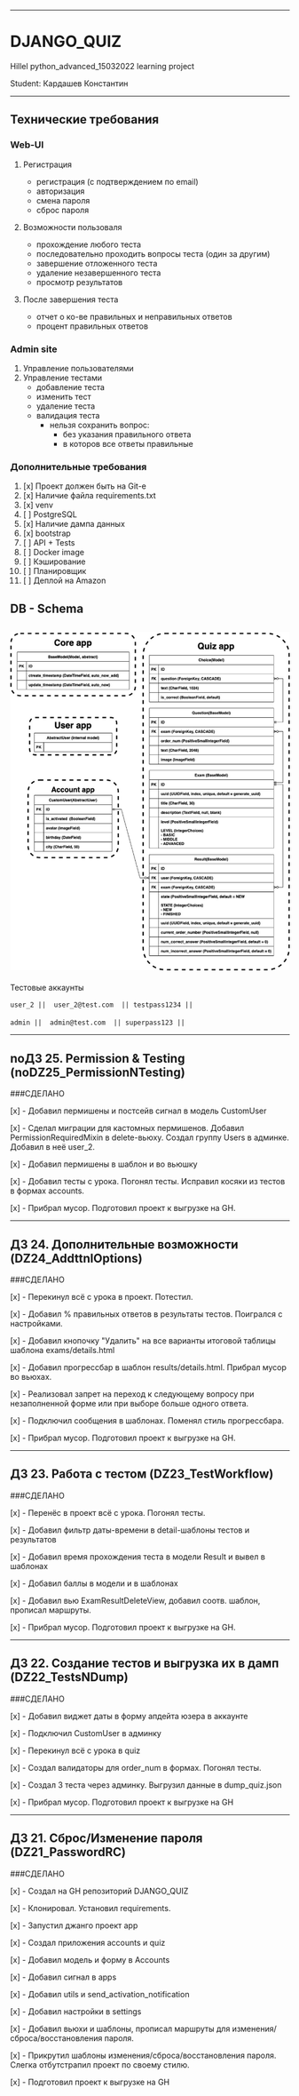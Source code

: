 ------------------------------------------------------------------------------------------------------------------------
# DJANGO_QUIZ
Hillel python_advanced_15032022 learning project

Student: Кардашев Константин

------------------------------------------------------------------------------------------------------------------------

## Технические требования  
### Web-UI
  1. Регистрация
      - регистрация (с подтверждением по email)
      - авторизация
      - смена пароля
      - сброс пароля
    
  2. Возможности пользоваля
      - прохождение любого теста
      - последовательно проходить вопросы теста (один за другим)
      - завершение отложенного теста
      - удаление незавершенного теста 
      - просмотр результатов
    
  3. После завершения теста
      - отчет о ко-ве правильных и неправильных ответов
      - процент правильных ответов

### Admin site
  1. Управление пользователями
  2. Управление тестами
      - добавление теста
      - изменить тест
      - удаление теста
      - валидация теста
        - нельзя сохранить вопрос:
            - без указания правильного ответа
            - в которов все ответы правильные

### Дополнительные требования
1. [x] Проект должен быть на Git-е
2. [x] Наличие файла requirements.txt
3. [x] venv
4. [ ] PostgreSQL
5. [x] Наличие дампа данных
6. [x] bootstrap
7. [ ] API + Tests
8. [ ] Docker image
9. [ ] Кэширование 
10. [ ] Планировщик
11. [ ] Деплой на Amazon

## DB - Schema
![db](db_schema.jpg)
------------------------------------------------------------------------------------------------------------------------

Тестовые аккаунты

    user_2 ||  user_2@test.com  || testpass1234 ||

    admin ||  admin@test.com  || superpass123 || 

------------------------------------------------------------------------------------------------------------------------
noДЗ 25. Permission & Testing (noDZ25_PermissionNTesting)
------------------------------------------------------------------------------------------------------------------------
###СДЕЛАНО

[x] - Добавил пермишены и постсейв сигнал в модель CustomUser

[x] - Сделал миграции для кастомных пермишенов. Добавил PermissionRequiredMixin в delete-вьюху. 
Создал группу Users в админке. Добавил в неё user_2.

[x] - Добавил пермишены в шаблон и во вьюшку

[x] - Добавил тесты с урока. Погонял тесты. Исправил косяки из тестов в формах accounts.

[x] - Прибрал мусор. Подготовил проект к выгрузке на GH.


------------------------------------------------------------------------------------------------------------------------
ДЗ 24. Дополнительные возможности (DZ24_AddttnlOptions)
------------------------------------------------------------------------------------------------------------------------
###СДЕЛАНО

[x] - Перекинул всё с урока в проект. Потестил.

[x] - Добавил % правильных ответов в результаты тестов. Поигрался с настройками.

[x] - Добавил кнопочку "Удалить" на все варианты итоговой таблицы шаблона exams/details.html

[x] - Добавил прогрессбар в шаблон results/details.html. Прибрал мусор во вьюхах.

[x] - Реализовал запрет на переход к следующему вопросу при незаполненной форме или при выборе больше одного ответа.

[x] - Подключил сообщения в шаблонах. Поменял стиль прогрессбара.

[x] - Прибрал мусор. Подготовил проект к выгрузке на GH.


------------------------------------------------------------------------------------------------------------------------
ДЗ 23. Работа с тестом (DZ23_TestWorkflow)
------------------------------------------------------------------------------------------------------------------------
###СДЕЛАНО

[x] - Перенёс в проект всё с урока. Погонял тесты.

[x] - Добавил фильтр даты-времени в detail-шаблоны тестов и результатов

[x] - Добавил время прохождения теста в модели Result и вывел в шаблонах

[x] - Добавил баллы в модели и в шаблонах

[x] - Добавил вью ExamResultDeleteView, добавил соотв. шаблон, прописал маршруты.

[x] - Прибрал мусор. Подготовил проект к выгрузке на GH.


------------------------------------------------------------------------------------------------------------------------
ДЗ 22. Создание тестов и выгрузка их в дамп (DZ22_TestsNDump)
------------------------------------------------------------------------------------------------------------------------
###СДЕЛАНО

[x] - Добавил виджет даты в форму апдейта юзера в аккаунте

[x] - Подключил CustomUser в админку

[x] - Перекинул всё с урока в quiz

[x] - Создал валидаторы для order_num в формах. Погонял тесты.

[x] - Создал 3 теста через админку. Выгрузил данные в dump_quiz.json

[x] - Прибрал мусор. Подготовил проект к выгрузке на GH


------------------------------------------------------------------------------------------------------------------------
ДЗ 21. Сброс/Изменение пароля (DZ21_PasswordRC)
------------------------------------------------------------------------------------------------------------------------
###СДЕЛАНО

[x] - Cоздал на GH репозиторий DJANGO_QUIZ

[x] - Клонировал. Установил requirements.

[x] - Запустил джанго проект app

[x] - Создал приложения accounts и quiz

[x] - Добавил модель и форму в Accounts 

[x] - Добавил сигнал в apps

[x] - Добавил utils и send_activation_notification

[x] - Добавил настройки в settings 

[x] - Добавил вьюхи и шаблоны, прописал маршруты для изменения/сброса/восстановления пароля.

[x] - Прикрутил шаблоны изменения/сброса/восстановления пароля. Слегка отбутстрапил проект по своему стилю.

[x] - Подготовил проект к выгрузке на GH